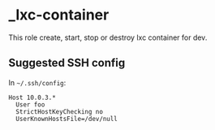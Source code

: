 _lxc-container
====================

This role create, start, stop or destroy lxc container for dev.

Suggested SSH config
--------------------

In `~/.ssh/config`:

```ssh_config
Host 10.0.3.*
  User foo
  StrictHostKeyChecking no
  UserKnownHostsFile=/dev/null
```
